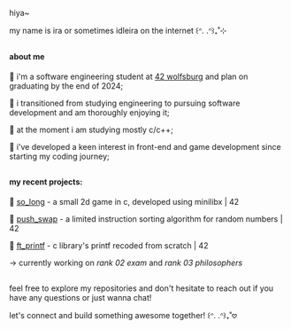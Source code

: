 hiya~

my name is ira or sometimes idleira on the internet ꒰ᐢ. .ᐢ꒱₊˚⊹

##
#### about me

🌸 i'm a software engineering student at [42 wolfsburg](https://42wolfsburg.de/) and plan on graduating by the end of 2024;

🌸 i transitioned from studying engineering to pursuing software development and am thoroughly enjoying it;

🌸 at the moment i am studying mostly c/c++;

🌸 i've developed a keen interest in front-end and game development since starting my coding journey;

##
#### my recent projects:

🐇 [so_long](https://github.com/idleira/so_long) - a small 2d game in c, developed using minilibx | 42

🔄 [push_swap](https://github.com/idleira/push_swap) - a limited instruction sorting algorithm for random numbers | 42

💬 [ft_printf](https://github.com/idleira/ft_printf) - c library's printf recoded from scratch | 42

→ currently working on *rank 02 exam* and *rank 03 philosophers*

##

feel free to explore my repositories and don't hesitate to reach out if you have any questions or just wanna chat!

let's connect and build something awesome together! ꒰ᐢ. .ᐢ꒱₊˚𖹭
